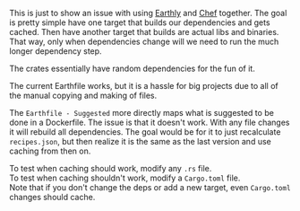 This is just to show an issue with using [Earthly](https://earthly.dev/) and [Chef](https://www.lpalmieri.com/posts/fast-rust-docker-builds/) together.
The goal is pretty simple have one target that builds our dependencies and gets cached.
Then have another target that builds are actual libs and binaries.
That way, only when dependencies change will we need to run the much longer dependency step.

The crates essentially have random dependencies for the fun of it.

The current Earthfile works, but it is a hassle for big projects due to all of the manual
copying and making of files.

The `Earthfile - Suggested` more directly maps what is suggested to be done in a Dockerfile.
The issue is that it doesn't work. With any file changes it will rebuild all dependencies.
The goal would be for it to just recalculate `recipes.json`,
but then realize it is the same as the last version and use caching from then on.

To test when caching should work, modify any `.rs` file.\
To test when caching shouldn't work, modify a `Cargo.toml` file.\
Note that if you don't change the deps or add a new target, even `Cargo.toml` changes should cache.
